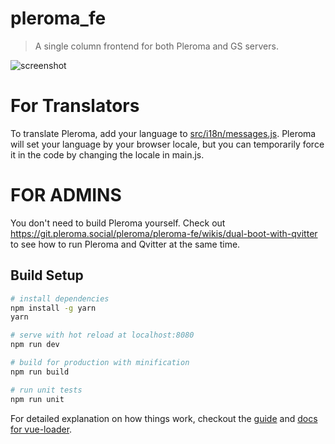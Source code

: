 # pleroma_fe

> A single column frontend for both Pleroma and GS servers.

![screenshot](https://i.imgur.com/DJVqSJ0.png)

# For Translators

To translate Pleroma, add your language to [src/i18n/messages.js](https://git.pleroma.social/pleroma/pleroma-fe/blob/develop/src/i18n/messages.js). Pleroma will set your language by your browser locale, but you can temporarily force it in the code by changing the locale in main.js.

# FOR ADMINS

You don't need to build Pleroma yourself. Check out https://git.pleroma.social/pleroma/pleroma-fe/wikis/dual-boot-with-qvitter to see how to run Pleroma and Qvitter at the same time.

## Build Setup

``` bash
# install dependencies
npm install -g yarn
yarn

# serve with hot reload at localhost:8080
npm run dev

# build for production with minification
npm run build

# run unit tests
npm run unit
```

For detailed explanation on how things work, checkout the [guide](http://vuejs-templates.github.io/webpack/) and [docs for vue-loader](http://vuejs.github.io/vue-loader).
